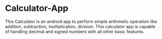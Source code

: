 # Calculator-App
This Calculator is an android app to perform simple arithmetic operation like addition, subtraction, multiplication, division. This calculator app is capable of handling decimal and signed numbers with all other basic features.
